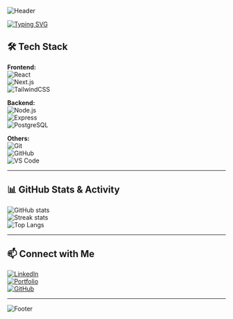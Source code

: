 <!-- Banner -->
![Header](https://capsule-render.vercel.app/api?type=waving&color=0:38B2AC,100:4C51BF&height=200&section=header&text=Hi%20I'm%20Zul%20👋&fontSize=40&fontColor=fff&animation=fadeIn)

<!-- Animated Typing -->
[![Typing SVG](https://readme-typing-svg.herokuapp.com?font=Fira+Code&weight=500&size=24&pause=1000&color=38B2AC&center=true&vCenter=true&width=600&lines=+++🚀+Junior+Fullstack+Developer;💡+Curiousity+and+Fast+Learner;☕+Coffee+Lover;🌱+Always+Exploring+New+Tech)](https://git.io/typing-svg)

## 🛠️ Tech Stack  

**Frontend:**  
![React](https://img.shields.io/badge/-React-61DAFB?logo=react&logoColor=black&style=for-the-badge)  
![Next.js](https://img.shields.io/badge/-Next.js-000000?logo=nextdotjs&logoColor=white&style=for-the-badge)  
![TailwindCSS](https://img.shields.io/badge/-TailwindCSS-38B2AC?logo=tailwindcss&logoColor=white&style=for-the-badge)  

**Backend:**  
![Node.js](https://img.shields.io/badge/-Node.js-339933?logo=node.js&logoColor=white&style=for-the-badge)  
![Express](https://img.shields.io/badge/-Express-000000?logo=express&logoColor=white&style=for-the-badge)  
![PostgreSQL](https://img.shields.io/badge/-PostgreSQL-336791?logo=postgresql&logoColor=white&style=for-the-badge)  

**Others:**  
![Git](https://img.shields.io/badge/-Git-F05032?logo=git&logoColor=white&style=for-the-badge)  
![GitHub](https://img.shields.io/badge/-GitHub-181717?logo=github&logoColor=white&style=for-the-badge)  
![VS Code](https://img.shields.io/badge/-VS%20Code-0078D4?logo=visual-studio-code&logoColor=white&style=for-the-badge)  

---

## 📊 GitHub Stats & Activity  

![GitHub stats](https://github-readme-stats.vercel.app/api?username=ZullNgoding&show_icons=true&theme=radical)  
![Streak stats](https://streak-stats.demolab.com?user=ZullNgoding&theme=radical&date_format=j%20M%5B%20Y%5D)  
![Top Langs](https://github-readme-stats.vercel.app/api/top-langs/?username=ZullNgoding&layout=compact&theme=radical)  

---


## 📫 Connect with Me  

[![LinkedIn](https://img.shields.io/badge/-LinkedIn-blue?logo=linkedin&logoColor=white&style=for-the-badge)](https://linkedin.com/in/muhammad-zulfan-6445862b7)  
[![Portfolio](https://img.shields.io/badge/-Portfolio-ff9800?style=for-the-badge)](https://Zullporto.vercel.app)  
[![GitHub](https://img.shields.io/badge/-GitHub-black?logo=github&logoColor=white&style=for-the-badge)](https://github.com/ZullNgoding)  

---

![Footer](https://capsule-render.vercel.app/api?type=waving&color=0:4C51BF,100:38B2AC&height=100&section=footer)
